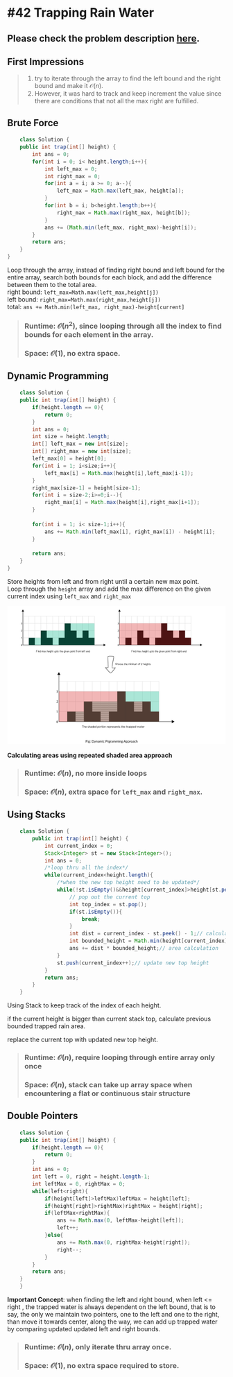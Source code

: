 # #42 Trapping Rain Water

## Please check the problem description [here](https://leetcode.com/problems/trapping-rain-water/).

## First Impressions

>1. try to iterate through the array to find the left bound and the right bound and make it  $\mathcal{O}(n)$.
>2. However, it was hard to track and keep increment the value since there are conditions that not all the max right are fulfilled.

## Brute Force
```Java
    class Solution {
    public int trap(int[] height) {
        int ans = 0;
        for(int i = 0; i< height.length;i++){
            int left_max = 0;
            int right_max = 0;
            for(int a = i; a >= 0; a--){
                left_max = Math.max(left_max, height[a]);
            }
            for(int b = i; b<height.length;b++){
                right_max = Math.max(right_max, height[b]);
            }
            ans += (Math.min(left_max, right_max)-height[i]);
        }
        return ans;
    }
}
```
Loop through the array, instead of finding right bound and left bound for the entire array, search both bounds for each block, and add the difference between them to the total area.  
right bound: `left_max=Math.max(left_max,height[j])`  
left bound: `right_max=Math.max(right_max,height[j])`  
total: `ans += Math.min(left_max, right_max)-height[current]`

>### Runtime: $\mathcal{O}(n^2)$, since looping through all the index to find bounds for each element in the array.
>### Space: $\mathcal{O}(1)$, no extra space.

## Dynamic Programming

```Java
    class Solution {
    public int trap(int[] height) {
        if(height.length == 0){
            return 0;
        }
        int ans = 0;
        int size = height.length;
        int[] left_max = new int[size];
        int[] right_max = new int[size];
        left_max[0] = height[0];
        for(int i = 1; i<size;i++){
            left_max[i] = Math.max(height[i],left_max[i-1]);
        }
        right_max[size-1] = height[size-1];
        for(int i = size-2;i>=0;i--){
            right_max[i] = Math.max(height[i],right_max[i+1]);
        }
        
        for(int i = 1; i< size-1;i++){
            ans += Math.min(left_max[i], right_max[i]) - height[i];
        }
        
        return ans;
    }
}
```

Store heights from left and from right until a certain new max point.  
Loop through the `height` array and add the max difference on the given current index using `left_max` and `right_max`

![alt text](Week%20of%206.8%20Images/42_WaterDP.png)

__Calculating areas using repeated shaded area approach__

>### Runtime: $\mathcal{O}(n)$, no more inside loops
>### Space: $\mathcal{O}(n)$, extra space for `left_max` and `right_max`.

## Using Stacks

```Java
    class Solution {
        public int trap(int[] height) {
            int current_index = 0;
            Stack<Integer> st = new Stack<Integer>();
            int ans = 0;
            /*loop thru all the index*/
            while(current_index<height.length){
                /*when the new top height need to be updated*/
                while(!st.isEmpty()&&height[current_index]>height[st.peek()]){
                    // pop out the current top
                    int top_index = st.pop();
                    if(st.isEmpty()){
                        break;
                    }
                    int dist = current_index - st.peek() - 1;// calculate horizontal distance
                    int bounded_height = Math.min(height[current_index], height[st.peek()]) - height[top_index];// calculate bounded height
                    ans += dist * bounded_height;// area calculation
                }
                st.push(current_index++);// update new top height
            }
            return ans;
        }
    }
```
Using Stack to keep track of the index of each height.

if the current height is bigger than current stack top, calculate previous bounded trapped rain area.

replace the current top with updated new top height.

>### Runtime: $\mathcal{O}(n)$, require looping through entire array only once
>### Space: $\mathcal{O}(n)$, stack can take up array space when encountering a flat or continuous stair structure

## Double Pointers

```Java
    class Solution {
    public int trap(int[] height) {
        if(height.length == 0){
            return 0;
        }
        int ans = 0;
        int left = 0, right = height.length-1;
        int leftMax = 0, rightMax = 0;
        while(left<right){
            if(height[left]>leftMax)leftMax = height[left];
            if(height[right]>rightMax)rightMax = height[right];
            if(leftMax<rightMax){
                ans += Math.max(0, leftMax-height[left]);
                left++;
            }else{
                ans += Math.max(0, rightMax-height[right]);
                right--;
            }
        }
        return ans;
    }
    }
```
__Important Concept__: when finding the left and right bound, when left <= right , the trapped water is always dependent on the left bound, that is to say, the only we maintain two pointers, one to the left and one to the right, than move it towards center, along the way, we can add up trapped water by comparing updated updated left and right bounds.

>### Runtime: $\mathcal{O}(n)$, only iterate thru array once.
>### Space: $\mathcal{O}(1)$, no extra space required to store.










